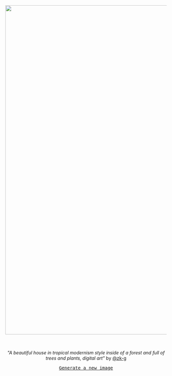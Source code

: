 
<div align="center">
  <a href="https://raw.githubusercontent.com/zk-g/zk-g/main/images/43.png"><img src="https://raw.githubusercontent.com/zk-g/zk-g/main/images/43.png" width="1024px"></a>
  <br>
  <br>
  <br>
  <p class="has-text-grey"><i>"A beautiful house in tropical modernism style inside of a forest and full of trees and plants, digital art"</i> by <a href="https://github.com/zk-g" target="_blank">@zk-g</a></p>
  <p><samp><a href="https://github.com/zk-g/zk-g/issues/new/choose">Generate a new image</a></samp></p>
</div>
